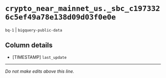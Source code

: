 # `crypto_near_mainnet_us._sbc_c1973326c5ef49a78e138d09d03f0e0e`
`bq-1` | `bigquery-public-data`

## Column details
* [TIMESTAMP] `last_update`

-------------------------------------------------------------------------------
*Do not make edits above this line.*
